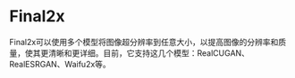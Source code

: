 # Final2x
Final2x可以使用多个模型将图像超分辨率到任意大小，以提高图像的分辨率和质量，使其更清晰和更详细。目前，它支持这几个模型：RealCUGAN、RealESRGAN、Waifu2x等。